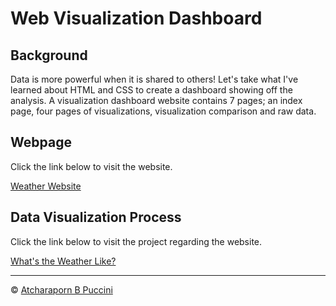 # Web Visualization Dashboard

## Background

Data is more powerful when it is shared to others! Let's take what I've learned about HTML and CSS to create a dashboard showing off the analysis. A visualization dashboard website contains 7 pages; an index page, four pages of visualizations, visualization comparison and raw data.

## Webpage

Click the link below to visit the website.

<a href="https://abpuccini.github.io/web-design-challenge/" target="_blank">Weather Website</a>


## Data Visualization Process

Click the link below to visit the project regarding the website.

<a href="https://github.com/abpuccini/python-api-challenge" target="_blank">What's the Weather Like?</a>

---
© <a href="https://www.linkedin.com/in/abpuccini/" target="_blank">Atcharaporn B Puccini</a>